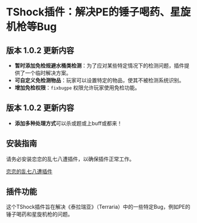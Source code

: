  # TShock插件：解决PE的锤子喝药、星旋机枪等Bug

## 版本 1.0.2 更新内容

- **暂时添加免检规避水桶类检测**：为了应对某些特定情况下的检测问题，插件提供了一个临时解决方案。
- **可自定义免检测物品**：玩家可以设置特定的物品，使其不被检测系统识别。
- **增加免检权限**：`fixbugpe` 权限允许玩家使用免检功能。

## 版本 1.0.2 更新内容

- **添加多种处理方式**可以杀或题或上buff或都来！
## 安装指南

请务必安装恋恋的乱七八遭插件，以确保插件正常工作。

[恋恋的乱七八遭插件](https://github.com/sgkoishi/yaaiomni/releases)

## 插件功能

这个TShock插件旨在解决《泰拉瑞亚》（Terraria）中的一些特定Bug，例如PE的锤子喝药和星旋机枪的问题。
